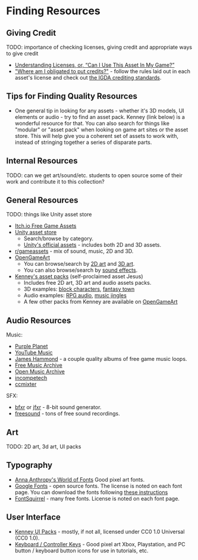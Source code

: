 # Finding Resources

## Giving Credit

TODO: importance of checking licenses, giving credit and appropriate ways to give credit
- [Understanding Licenses, or, “Can I Use This Asset In My Game?”](https://gamedevelopment.tutsplus.com/articles/understanding-licenses-or-can-i-use-this-asset-in-my-game--cms-22510)
- ["Where am I obligated to put credits?"](https://gamedev.stackexchange.com/a/108447) - follow the rules laid out in each asset's license and check out [the IGDA crediting standards](https://s3-us-east-2.amazonaws.com/igda-website/wp-content/uploads/2014/08/21170013/IGDA_Game_Crediting_Guide_Draft_9-2-EN-2014.pdf).

## Tips for Finding Quality Resources

- One general tip in looking for any assets - whether it's 3D models, UI elements or audio - try to find an asset pack. Kenney (link below) is a wonderful resource for that. You can also search for things like "modular" or "asset pack" when looking on game art sites or the asset store. This will help give you a coherent set of assets to work with, instead of stringing together a series of disparate parts.

## Internal Resources

TODO: can we get art/sound/etc. students to open source some of their work and contribute it to this collection?

## General Resources

TODO: things like Unity asset store

- [Itch.io Free Game Assets](https://itch.io/game-assets/free)
- [Unity asset store](https://assetstore.unity.com/)
  - Search/browse by category.
  - [Unity's official assets](https://assetstore.unity.com/publishers/1) - includes both 2D and 3D assets.
- [r/gameassets](https://www.reddit.com/r/gameassets/) - mix of sound, music, 2D and 3D.
- [OpenGameArt](https://opengameart.org/)
  - You can browse/search by [2D art](https://opengameart.org/art-search-advanced?keys=&field_art_type_tid%5B%5D=9&sort_by=count&sort_order=DESC) and [3D art](https://opengameart.org/art-search-advanced?keys=&field_art_type_tid%5B%5D=10&sort_by=count&sort_order=DESC).
  - You can also browse/search by [sound effects](https://opengameart.org/art-search-advanced?keys=&field_art_type_tid%5B%5D=13&sort_by=count&sort_order=DESC).
- [Kenney's asset packs](https://www.kenney.nl/assets) (self-proclaimed asset Jesus)
  - Includes free 2D art, 3D art and audio assets packs.
  - 3D examples: [block characters](https://www.kenney.nl/assets/3d-characters), [fantasy town](https://www.kenney.nl/assets/fantasy-town-kit)
  - Audio examples: [RPG audio](https://www.kenney.nl/assets/rpg-audio), [music jingles](https://www.kenney.nl/assets/music-jingles)
  - A few other packs from Kenney are available on [OpenGameArt](https://opengameart.org/users/kenney)

## Audio Resources

Music:
- [Purple Planet](https://www.purple-planet.com/)
- [YouTube Music](https://www.youtube.com/audiolibrary/music?nv=1)
- [James Hammond](https://jameshammondrf.bandcamp.com/) - a couple quality albums of free game music loops.
- [Free Music Archive](https://freemusicarchive.org/)
- [Open Music Archive](http://openmusicarchive.org/index.php)
- [incompetech](https://incompetech.com/)
- [ccmixter](http://ccmixter.org/)

SFX:
- [bfxr](https://www.bfxr.net/) or [jfxr](https://jfxr.frozenfractal.com/) - 8-bit sound generator.
- [freesound](https://freesound.org/) - tons of free sound recordings.

## Art

TODO: 2D art, 3d art, UI packs

## Typography

- [Anna Anthropy's World of Fonts](https://w.itch.io/world-of-fonts) Good pixel art fonts.
- [Google Fonts](https://fonts.google.com/) - open source fonts. The license is noted on each font page. You can download the fonts following [these instructions](https://developers.google.com/fonts/faq#can_i_download_the_fonts_on_google_fonts_to_my_own_computer)
- [FontSquirrel](https://www.fontsquirrel.com/) - many free fonts. License is noted on each font page. 

## User Interface

- [Kenney UI Packs](https://www.kenney.nl/assets?q=ui) - mostly, if not all, licensed under CC0 1.0 Universal (CC0 1.0).
- [Keyboard / Controller Keys](https://hyohnoo.itch.io/keyboard-controller-keys) - Good pixel art Xbox, Playstation, and PC button / keyboard button icons for use in tutorials, etc. 
